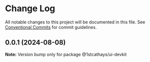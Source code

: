 # Change Log

All notable changes to this project will be documented in this file.
See [Conventional Commits](https://conventionalcommits.org) for commit guidelines.

## 0.0.1 (2024-08-08)

**Note:** Version bump only for package @1stcathays/ui-devkit
